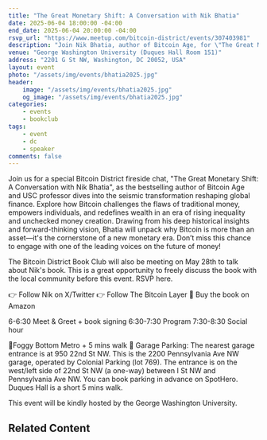 ```yaml
---
title: "The Great Monetary Shift: A Conversation with Nik Bhatia"
date: 2025-06-04 18:00:00 -04:00
end_date: 2025-06-04 20:00:00 -04:00
rsvp_url: "https://www.meetup.com/bitcoin-district/events/307403981"
description: "Join Nik Bhatia, author of Bitcoin Age, for \"The Great Monetary Shift,\" a fireside chat exploring how Bitcoin is redefining wealth and reshaping global finance in a new monetary era."
venue: "George Washington University (Duques Hall Room 151)"
address: "2201 G St NW, Washington, DC 20052, USA"
layout: event
photo: "/assets/img/events/bhatia2025.jpg"
header:
    image: "/assets/img/events/bhatia2025.jpg"
    og_image: "/assets/img/events/bhatia2025.jpg"
categories:
    - events
    - bookclub
tags:
    - event
    - dc
    - speaker
comments: false
---
```


Join us for a special Bitcoin District fireside chat, "The Great Monetary Shift: A Conversation with Nik Bhatia", as the bestselling author of Bitcoin Age and USC professor dives into the seismic transformation reshaping global finance. Explore how Bitcoin challenges the flaws of traditional money, empowers individuals, and redefines wealth in an era of rising inequality and unchecked money creation. Drawing from his deep historical insights and forward-thinking vision, Bhatia will unpack why Bitcoin is more than an asset—it's the cornerstone of a new monetary era. Don’t miss this chance to engage with one of the leading voices on the future of money!

The Bitcoin District Book Club will also be meeting on May 28th to talk about Nik's book. This is a great opportunity to freely discuss the book with the local community before this event. RSVP here.

👉 Follow Nik on X/Twitter
👉 Follow The Bitcoin Layer
📙 Buy the book on Amazon

6-6:30 Meet & Greet + book signing
6:30-7:30 Program
7:30-8:30 Social hour

🚆Foggy Bottom Metro + 5 mins walk
🚗 Garage Parking: The nearest garage entrance is at 950 22nd St NW. This is the 2200 Pennsylvania Ave NW garage, operated by Colonial Parking (lot 769). The entrance is on the west/left side of 22nd St NW (a one-way) between I St NW and Pennsylvania Ave NW. You can book parking in advance on SpotHero. Duques Hall is a short 5 mins walk.

This event will be kindly hosted by the George Washington University.

## Related Content